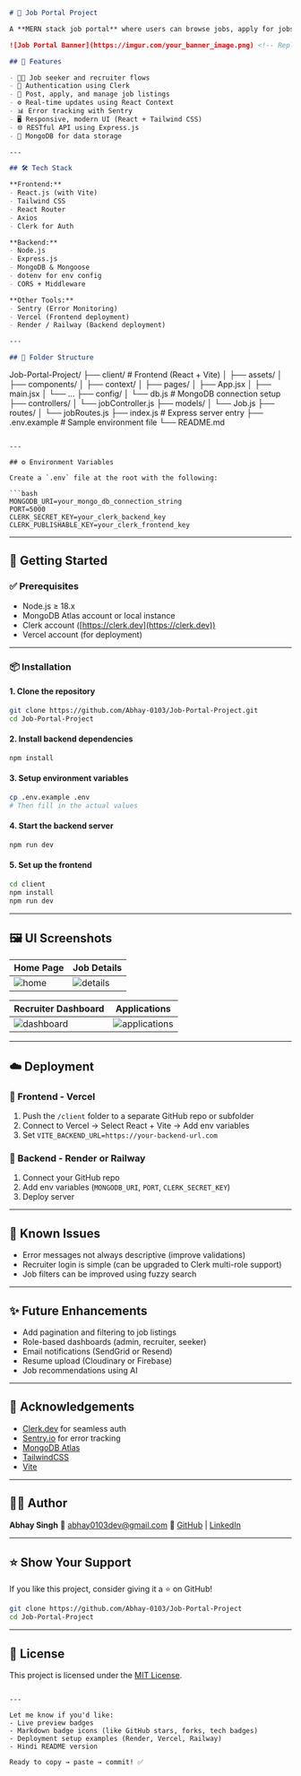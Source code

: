 ```markdown
# 💼 Job Portal Project

A **MERN stack job portal** where users can browse jobs, apply for jobs, and recruiters can post and manage listings. Includes full **authentication using Clerk**, error tracking via **Sentry**, and a modern responsive UI.

![Job Portal Banner](https://imgur.com/your_banner_image.png) <!-- Replace with your banner image -->

## 🚀 Features

- 👨‍💼 Job seeker and recruiter flows
- 🔐 Authentication using Clerk
- 📂 Post, apply, and manage job listings
- ⚙️ Real-time updates using React Context
- 📊 Error tracking with Sentry
- 🖥️ Responsive, modern UI (React + Tailwind CSS)
- 🌐 RESTful API using Express.js
- 💾 MongoDB for data storage

---

## 🛠 Tech Stack

**Frontend:**
- React.js (with Vite)
- Tailwind CSS
- React Router
- Axios
- Clerk for Auth

**Backend:**
- Node.js
- Express.js
- MongoDB & Mongoose
- dotenv for env config
- CORS + Middleware

**Other Tools:**
- Sentry (Error Monitoring)
- Vercel (Frontend deployment)
- Render / Railway (Backend deployment)

---

## 📂 Folder Structure

```

Job-Portal-Project/
├── client/                 # Frontend (React + Vite)
│   ├── assets/
│   ├── components/
│   ├── context/
│   ├── pages/
│   ├── App.jsx
│   ├── main.jsx
│   └── ...
├── config/
│   └── db.js               # MongoDB connection setup
├── controllers/
│   └── jobController.js
├── models/
│   └── Job.js
├── routes/
│   └── jobRoutes.js
├── index.js                # Express server entry
├── .env.example            # Sample environment file
└── README.md

````

---

## ⚙️ Environment Variables

Create a `.env` file at the root with the following:

```bash
MONGODB_URI=your_mongo_db_connection_string
PORT=5000
CLERK_SECRET_KEY=your_clerk_backend_key
CLERK_PUBLISHABLE_KEY=your_clerk_frontend_key
````

---

## 🚀 Getting Started

### ✅ Prerequisites

* Node.js ≥ 18.x
* MongoDB Atlas account or local instance
* Clerk account ([https://clerk.dev](https://clerk.dev))
* Vercel account (for deployment)

---

### 📦 Installation

#### 1. Clone the repository

```bash
git clone https://github.com/Abhay-0103/Job-Portal-Project.git
cd Job-Portal-Project
```

#### 2. Install backend dependencies

```bash
npm install
```

#### 3. Setup environment variables

```bash
cp .env.example .env
# Then fill in the actual values
```

#### 4. Start the backend server

```bash
npm run dev
```

#### 5. Set up the frontend

```bash
cd client
npm install
npm run dev
```

---

## 🖼️ UI Screenshots

| Home Page                           | Job Details                               |
| ----------------------------------- | ----------------------------------------- |
| ![home](https://imgur.com/home.png) | ![details](https://imgur.com/details.png) |

| Recruiter Dashboard                           | Applications                                        |
| --------------------------------------------- | --------------------------------------------------- |
| ![dashboard](https://imgur.com/dashboard.png) | ![applications](https://imgur.com/applications.png) |

---

## ☁️ Deployment

### 🔹 Frontend - Vercel

1. Push the `/client` folder to a separate GitHub repo or subfolder
2. Connect to Vercel → Select React + Vite → Add env variables
3. Set `VITE_BACKEND_URL=https://your-backend-url.com`

### 🔹 Backend - Render or Railway

1. Connect your GitHub repo
2. Add env variables (`MONGODB_URI`, `PORT`, `CLERK_SECRET_KEY`)
3. Deploy server

---

## 🧠 Known Issues

* Error messages not always descriptive (improve validations)
* Recruiter login is simple (can be upgraded to Clerk multi-role support)
* Job filters can be improved using fuzzy search

---

## ✨ Future Enhancements

* Add pagination and filtering to job listings
* Role-based dashboards (admin, recruiter, seeker)
* Email notifications (SendGrid or Resend)
* Resume upload (Cloudinary or Firebase)
* Job recommendations using AI

---

## 🙌 Acknowledgements

* [Clerk.dev](https://clerk.dev) for seamless auth
* [Sentry.io](https://sentry.io) for error tracking
* [MongoDB Atlas](https://www.mongodb.com/cloud/atlas)
* [TailwindCSS](https://tailwindcss.com/)
* [Vite](https://vitejs.dev/)

---

## 👨‍💻 Author

**Abhay Singh**
📧 [abhay0103dev@gmail.com](mailto:abhay0103dev@gmail.com)
🔗 [GitHub](https://github.com/Abhay-0103) | [LinkedIn](https://linkedin.com/in/abhay0103)

---

## ⭐ Show Your Support

If you like this project, consider giving it a ⭐ on GitHub!

```bash
git clone https://github.com/Abhay-0103/Job-Portal-Project
cd Job-Portal-Project
```

---

## 📃 License

This project is licensed under the [MIT License](LICENSE).

```

---

Let me know if you'd like:
- Live preview badges
- Markdown badge icons (like GitHub stars, forks, tech badges)
- Deployment setup examples (Render, Vercel, Railway)
- Hindi README version

Ready to copy → paste → commit! ✅
```
